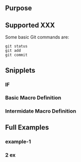 ## Purpose

## Supported XXX
Some basic Git commands are:
```
git status
git add
git commit
```
## Snipplets
### IF
### Basic Macro Definition
### Intermidate Macro Definition

## Full Examples
### example-1
### 2 ex
